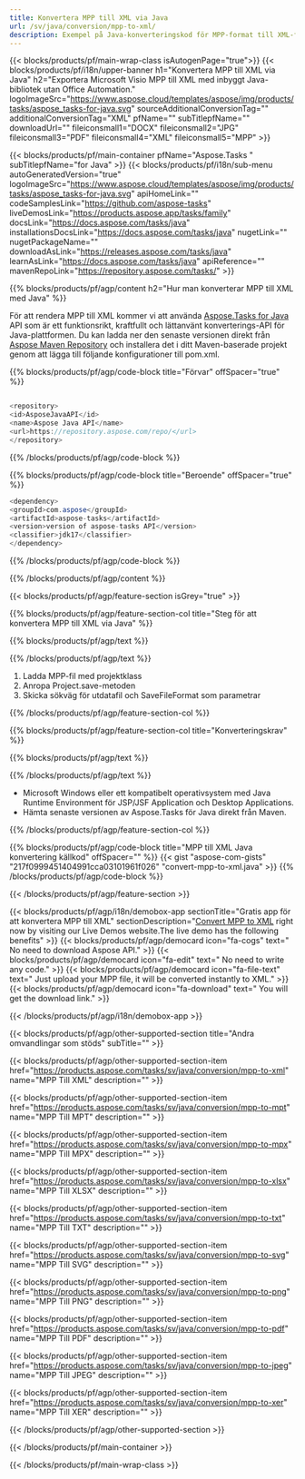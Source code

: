 ```yaml
---
title: Konvertera MPP till XML via Java 
url: /sv/java/conversion/mpp-to-xml/ 
description: Exempel på Java-konverteringskod för MPP-format till XML-fil. Använd den här exempelkoden för att konvertera MPP till XML inom alla Java-baserade webb- eller skrivbordsapplikationer.
---
```


{{< blocks/products/pf/main-wrap-class isAutogenPage="true">}}
{{< blocks/products/pf/i18n/upper-banner h1="Konvertera MPP till XML via Java" h2="Exportera Microsoft Visio MPP till XML med inbyggt Java-bibliotek utan Office Automation." logoImageSrc="https://www.aspose.cloud/templates/aspose/img/products/tasks/aspose_tasks-for-java.svg" sourceAdditionalConversionTag="" additionalConversionTag="XML" pfName="" subTitlepfName="" downloadUrl="" fileiconsmall1="DOCX" fileiconsmall2="JPG" fileiconsmall3="PDF" fileiconsmall4="XML" fileiconsmall5="MPP" >}}

{{< blocks/products/pf/main-container pfName="Aspose.Tasks " subTitlepfName="for Java" >}}
{{< blocks/products/pf/i18n/sub-menu autoGeneratedVersion="true" logoImageSrc="https://www.aspose.cloud/templates/aspose/img/products/tasks/aspose_tasks-for-java.svg" apiHomeLink="" codeSamplesLink="https://github.com/aspose-tasks" liveDemosLink="https://products.aspose.app/tasks/family" docsLink="https://docs.aspose.com/tasks/java" installationsDocsLink="https://docs.aspose.com/tasks/java" nugetLink="" nugetPackageName="" downloadAsLink="https://releases.aspose.com/tasks/java" learnAsLink="https://docs.aspose.com/tasks/java" apiReference="" mavenRepoLink="https://repository.aspose.com/tasks/" >}}

{{% blocks/products/pf/agp/content h2="Hur man konverterar MPP till XML med Java" %}}

För att rendera MPP till XML kommer vi att använda
 [Aspose.Tasks for Java](https://products.aspose.com/tasks/java)
 API som är ett funktionsrikt, kraftfullt och lättanvänt konverterings-API för Java-plattformen. Du kan ladda ner den senaste versionen direkt från
 [Aspose Maven Repository](https://repository.aspose.com/tasks/)
 och installera det i ditt Maven-baserade projekt genom att lägga till följande konfigurationer till pom.xml.

{{% blocks/products/pf/agp/code-block title="Förvar" offSpacer="true" %}}

```cs

<repository>
<id>AsposeJavaAPI</id>
<name>Aspose Java API</name>
<url>https://repository.aspose.com/repo/</url>
</repository>

```

{{% /blocks/products/pf/agp/code-block %}}

{{% blocks/products/pf/agp/code-block title="Beroende" offSpacer="true" %}}

```cs
<dependency>
<groupId>com.aspose</groupId>
<artifactId>aspose-tasks</artifactId>
<version>version of aspose-tasks API</version>
<classifier>jdk17</classifier>
</dependency>

```

{{% /blocks/products/pf/agp/code-block %}}

{{% /blocks/products/pf/agp/content %}}

{{< blocks/products/pf/agp/feature-section isGrey="true" >}}

{{% blocks/products/pf/agp/feature-section-col title="Steg för att konvertera MPP till XML via Java" %}}

{{% blocks/products/pf/agp/text %}}

{{% /blocks/products/pf/agp/text %}}

1. Ladda MPP-fil med projektklass
1. Anropa Project.save-metoden
1. Skicka sökväg för utdatafil och SaveFileFormat som parametrar

{{% /blocks/products/pf/agp/feature-section-col %}}

{{% blocks/products/pf/agp/feature-section-col title="Konverteringskrav" %}}

{{% blocks/products/pf/agp/text %}}

{{% /blocks/products/pf/agp/text %}}

- Microsoft Windows eller ett kompatibelt operativsystem med Java Runtime Environment för JSP/JSF Application och Desktop Applications.
- Hämta senaste versionen av Aspose.Tasks för Java direkt från Maven.

{{% /blocks/products/pf/agp/feature-section-col %}}

{{% blocks/products/pf/agp/code-block title="MPP till XML Java konvertering källkod" offSpacer="" %}}
{{< gist "aspose-com-gists" "217f0999451404991cca03101961f026" "convert-mpp-to-xml.java" >}}
{{% /blocks/products/pf/agp/code-block %}}

{{< /blocks/products/pf/agp/feature-section >}}

<!-- aboutfile Starts -->

{{< blocks/products/pf/agp/i18n/demobox-app sectionTitle="Gratis app för att konvertera MPP till XML" sectionDescription="[Convert MPP to XML](https://products.aspose.app/tasks/conversion/mpp-to-xml) right now by visiting our Live Demos website.The live demo has the following benefits" >}}
        {{< blocks/products/pf/agp/democard icon="fa-cogs" text=" No need to download Aspose API." >}}
        {{< blocks/products/pf/agp/democard icon="fa-edit" text=" No need to write any code." >}}
        {{< blocks/products/pf/agp/democard icon="fa-file-text" text=" Just upload your MPP file, it will be converted instantly to XML." >}}
        {{< blocks/products/pf/agp/democard icon="fa-download" text=" You will get the download link." >}}

{{< /blocks/products/pf/agp/i18n/demobox-app >}}

<!-- aboutfile Ends -->

{{< blocks/products/pf/agp/other-supported-section title="Andra omvandlingar som stöds" subTitle="" >}}

{{< blocks/products/pf/agp/other-supported-section-item href="https://products.aspose.com/tasks/sv/java/conversion/mpp-to-xml" name="MPP Till XML" description="" >}}

{{< blocks/products/pf/agp/other-supported-section-item href="https://products.aspose.com/tasks/sv/java/conversion/mpp-to-mpt" name="MPP Till MPT" description="" >}}

{{< blocks/products/pf/agp/other-supported-section-item href="https://products.aspose.com/tasks/sv/java/conversion/mpp-to-mpx" name="MPP Till MPX" description="" >}}

{{< blocks/products/pf/agp/other-supported-section-item href="https://products.aspose.com/tasks/sv/java/conversion/mpp-to-xlsx" name="MPP Till XLSX" description="" >}}

{{< blocks/products/pf/agp/other-supported-section-item href="https://products.aspose.com/tasks/sv/java/conversion/mpp-to-txt" name="MPP Till TXT" description="" >}}

{{< blocks/products/pf/agp/other-supported-section-item href="https://products.aspose.com/tasks/sv/java/conversion/mpp-to-svg" name="MPP Till SVG" description="" >}}

{{< blocks/products/pf/agp/other-supported-section-item href="https://products.aspose.com/tasks/sv/java/conversion/mpp-to-png" name="MPP Till PNG" description="" >}}

{{< blocks/products/pf/agp/other-supported-section-item href="https://products.aspose.com/tasks/sv/java/conversion/mpp-to-pdf" name="MPP Till PDF" description="" >}}

{{< blocks/products/pf/agp/other-supported-section-item href="https://products.aspose.com/tasks/sv/java/conversion/mpp-to-jpeg" name="MPP Till JPEG" description="" >}}

{{< blocks/products/pf/agp/other-supported-section-item href="https://products.aspose.com/tasks/sv/java/conversion/mpp-to-xer" name="MPP Till XER" description="" >}}



{{< /blocks/products/pf/agp/other-supported-section >}}

{{< /blocks/products/pf/main-container >}}
    
{{< /blocks/products/pf/main-wrap-class >}}